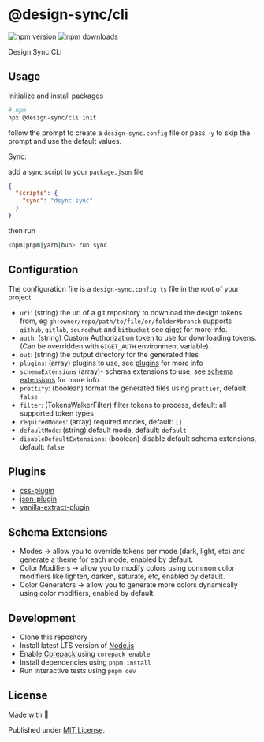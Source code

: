 # @design-sync/cli

[![npm version][npm-version-src]][npm-version-href]
[![npm downloads][npm-downloads-src]][npm-downloads-href]
<!-- [![bundle][bundle-src]][bundle-href]
[![Codecov][codecov-src]][codecov-href] -->

Design Sync CLI

## Usage

Initialize and install packages

```sh
# npm
npx @design-sync/cli init
```

follow the prompt to create a `design-sync.config` file or pass `-y` to skip the prompt and use the default values.

Sync:

add a `sync` script to your `package.json` file

```json
{
  "scripts": {
    "sync": "dsync sync"
  }
}
```

then run

```sh
<npm|pnpm|yarn|bun> run sync
```

## Configuration

The configuration file is a `design-sync.config.ts` file in the root of your project.

- `uri`: (string) the uri of a git repository to download the design tokens from, eg `gh:owner/repo/path/to/file/or/folder#branch` supports `github`, `gitlab`, `sourcehut` and `bitbucket` see [giget](https://github.com/unjs/giget) for more info.
- `auth`: (string) Custom Authorization token to use for downloading tokens. (Can be overridden with `GIGET_AUTH` environment variable).
- `out`: (string) the output directory for the generated files
- `plugins`: (array) plugins to use, see [plugins](#plugins) for more info
- `schemaExtensions` (array)- schema extensions to use, see [schema extensions](#schema-extensions) for more info
- `prettify`: (boolean) format the generated files using `prettier`, default: `false`
- `filter`: (TokensWalkerFilter) filter tokens to process, default: all supported token types
- `requiredModes`: (array) required modes, default: `[]`
- `defaultMode`: (string) default mode, default: `default`
- `disableDefaultExtensions`: (boolean) disable default schema extensions, default: `false`

## Plugins

- [css-plugin](../../packages/css-plugin/README.md)
- [json-plugin](../../packages/json-plugin/README.md)
- [vanilla-extract-plugin](../../packages/vanilla-extract-plugin/README.md)

## Schema Extensions

- Modes -> allow you to override tokens per mode (dark, light, etc) and generate a theme for each mode, enabled by default.
- Color Modifiers -> allow you to modify colors using common color modifiers like lighten, darken, saturate, etc, enabled by default.
- Color Generators  -> allow you to generate more colors dynamically using color modifiers, enabled by default.

## Development

- Clone this repository
- Install latest LTS version of [Node.js](https://nodejs.org/en/)
- Enable [Corepack](https://github.com/nodejs/corepack) using `corepack enable`
- Install dependencies using `pnpm install`
- Run interactive tests using `pnpm dev`

## License

Made with 💛

Published under [MIT License](./LICENSE).

<!-- Badges -->

[npm-version-src]: https://img.shields.io/npm/v/@design-sync/cli?style=flat&colorA=18181B&colorB=F0DB4F
[npm-version-href]: https://npmjs.com/package/@design-sync/cli
[npm-downloads-src]: https://img.shields.io/npm/dm/@design-sync/cli?style=flat&colorA=18181B&colorB=F0DB4F
[npm-downloads-href]: https://npmjs.com/package/@design-sync/cli
<!-- [codecov-src]: https://img.shields.io/codecov/c/gh/unjs/@design-sync/cli/main?style=flat&colorA=18181B&colorB=F0DB4F
[codecov-href]: https://codecov.io/gh/unjs/@design-sync/cli
[bundle-src]: https://img.shields.io/bundlephobia/minzip/@design-sync/cli?style=flat&colorA=18181B&colorB=F0DB4F
[bundle-href]: https://bundlephobia.com/result?p=@design-sync/cli -->
